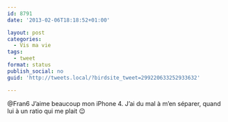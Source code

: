```yaml
---
id: 8791
date: '2013-02-06T18:18:52+01:00'

layout: post
categories:
  - Vis ma vie
tags:
  - tweet
format: status
publish_social: no
guid: 'http://tweets.local/?birdsite_tweet=299220633252933632'

---
```


@Fran6 J’aime beaucoup mon iPhone 4. J’ai du mal à m’en séparer, quand lui à un ratio qui me plait 😉
